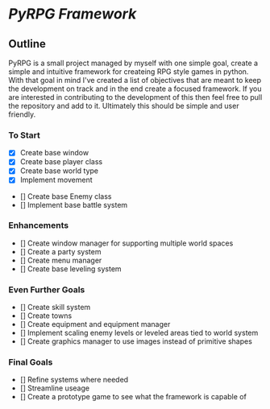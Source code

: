 # _PyRPG Framework_

## Outline

PyRPG is a small project managed by myself with one simple goal, create a simple and intuitive framework for createing RPG style games in python. With that goal in mind I've created a list of objectives that are meant to keep the development on track and in the end create a focused framework. If you are interested in contributing to the development of this then feel free to pull the repository and add to it. Ultimately this should be simple and user friendly.

### **To Start**

- [X] Create base window
- [X] Create base player class
- [X] Create base world type
- [X] Implement movement
- [] Create base Enemy class
- [] Implement base battle system

### **Enhancements**

- [] Create window manager for supporting multiple world spaces
- [] Create a party system
- [] Create menu manager
- [] Create base leveling system

### **Even Further Goals**

- [] Create skill system
- [] Create towns
- [] Create equipment and equipment manager
- [] Implement scaling enemy levels or leveled areas tied to world system
- [] Create graphics manager to use images instead of primitive shapes

### **Final Goals**

- [] Refine systems where needed
- [] Streamline useage
- [] Create a prototype game to see what the framework is capable of
